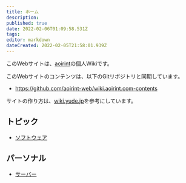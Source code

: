 ```yaml
---
title: ホーム
description: 
published: true
date: 2022-02-06T01:09:58.531Z
tags: 
editor: markdown
dateCreated: 2022-02-05T21:58:01.939Z
---
```


このWebサイトは、[aoirint](https://github.com/aoirint)の個人Wikiです。

このWebサイトのコンテンツは、以下のGitリポジトリと同期しています。

- <https://github.com/aoirint-web/wiki.aoirint.com-contents>

サイトの作り方は、[wiki.yude.jp](https://wiki.yude.jp/)を参考にしています。

## トピック

- [ソフトウェア](/ja/software)

## パーソナル

- [サーバー](/ja/server)
